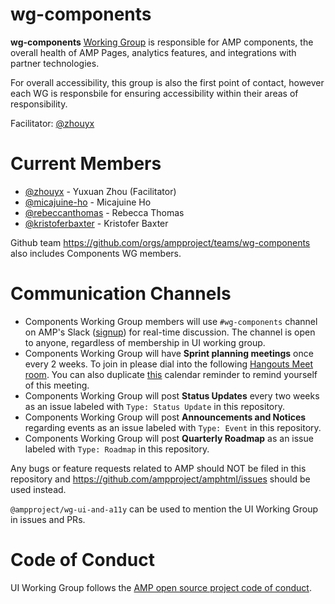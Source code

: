 # wg-components
**wg-components** [Working Group](https://github.com/ampproject/meta/blob/master/GOVERNANCE.md#working-groups) is responsible for AMP components, the overall health of AMP Pages, analytics features, and integrations with partner technologies. 

For overall accessibility, this group is also the first point of contact, however each WG is responsbile for ensuring accessibility within their areas of responsibility.

Facilitator: [@zhouyx](https://github.com/zhouyx)

# Current Members
- [@zhouyx](https://github.com/zhouyx) - Yuxuan Zhou (Facilitator)
- [@micajuine-ho](https://github.com/micajuine-ho) - Micajuine Ho
- [@rebeccanthomas](https://github.com/rebeccanthomas) - Rebecca Thomas
- [@kristoferbaxter](https://github.com/kristoferbaxter) - Kristofer Baxter

Github team https://github.com/orgs/ampproject/teams/wg-components also includes Components WG members.

# Communication Channels
- Components Working Group members will use `#wg-components` channel on AMP's Slack ([signup](https://docs.google.com/forms/d/e/1FAIpQLSd83J2IZA6cdR6jPwABGsJE8YL4pkypAbKMGgUZZriU7Qu6Tg/viewform?fbzx=4406980310789882877)) for real-time discussion. The channel is open to anyone, regardless of membership in UI working group.
- Components Working Group will have **Sprint planning meetings** once every 2 weeks. To join in please dial into the following [Hangouts Meet room](https://meet.google.com/auo-gesx-tto). You can also duplicate [this](https://calendar.google.com/event?action=TEMPLATE&tmeid=MTIycTY5czdmb3AxamE0NjNmdjZ2cGhtOGtfMjAxOTExMjJUMTkwMDAwWiBuYWluYXJAZ29vZ2xlLmNvbQ&tmsrc=nainar%40google.com&scp=ALL) calendar reminder to remind yourself of this meeting. 
- Components Working Group will post **Status Updates** every two weeks as an issue labeled with `Type: Status Update` in this repository.
- Components Working Group will post **Announcements and Notices** regarding events as an issue labeled with `Type: Event` in this repository.
- Components Working Group will post **Quarterly Roadmap** as an issue labeled with `Type: Roadmap` in this repository.

Any bugs or feature requests related to AMP should NOT be filed in this repository and https://github.com/ampproject/amphtml/issues should be used instead.

`@ampproject/wg-ui-and-a11y` can be used to mention the UI Working Group in issues and PRs.

# Code of Conduct
UI Working Group follows the [AMP open source project code of conduct](https://github.com/ampproject/meta/blob/master/CODE_OF_CONDUCT.md).
